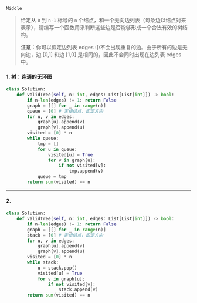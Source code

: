 `Middle`

> 给定从 `0` 到 `n-1` 标号的 `n` 个结点，和一个无向边列表（每条边以结点对来表示），请编写一个函数用来判断这些边是否能够形成一个合法有效的树结构。
>
> **注意**：你可以假定边列表 edges 中不会出现重复的边。由于所有的边是无向边，边 [0,1] 和边 [1,0] 是相同的，因此不会同时出现在边列表 edges 中。

#### 1.  树：连通的无环图

```python
class Solution:
    def validTree(self, n: int, edges: List[List[int]]) -> bool:
        if n-len(edges) != 1: return False
        graph = [[] for _ in range(n)]
        queue = [0] # 定根结点，即定方向
        for u, v in edges:
            graph[u].append(v)
            graph[v].append(u)
        visited = [0] * n
        while queue:
            tmp = []
            for u in queue:
                visited[u] = True
                for v in graph[u]:
                    if not visited[v]:
                        tmp.append(v)
            queue = tmp
        return sum(visited) == n
```





---

#### 2. 

```python
class Solution:
    def validTree(self, n: int, edges: List[List[int]]) -> bool:
        if n-len(edges) != 1: return False
        graph = [[] for _ in range(n)]
        stack = [0] # 定根结点，即定方向
        for u, v in edges:
            graph[u].append(v)
            graph[v].append(u)
        visited = [0] * n
        while stack:
            u = stack.pop()
            visited[u] = True
            for v in graph[u]:
                if not visited[v]:
                    stack.append(v)
        return sum(visited) == n
```

